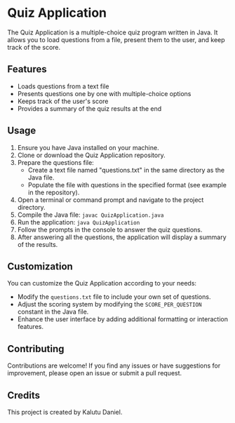# Quiz Application
The Quiz Application is a multiple-choice quiz program written in Java. It allows you to load questions from a file, present them to the user, and keep track of the score.

## Features
- Loads questions from a text file
- Presents questions one by one with multiple-choice options
- Keeps track of the user's score
- Provides a summary of the quiz results at the end

## Usage
1. Ensure you have Java installed on your machine.
2. Clone or download the Quiz Application repository.
3. Prepare the questions file:
   - Create a text file named "questions.txt" in the same directory as the Java file.
   - Populate the file with questions in the specified format (see example in the repository).
4. Open a terminal or command prompt and navigate to the project directory.
5. Compile the Java file:
```javac QuizApplication.java```
6. Run the application:
```java QuizApplication```
7. Follow the prompts in the console to answer the quiz questions.
8. After answering all the questions, the application will display a summary of the results.

## Customization
You can customize the Quiz Application according to your needs:
- Modify the `questions.txt` file to include your own set of questions.
- Adjust the scoring system by modifying the `SCORE_PER_QUESTION` constant in the Java file.
- Enhance the user interface by adding additional formatting or interaction features.

## Contributing
Contributions are welcome! If you find any issues or have suggestions for improvement, please open an issue or submit a pull request.

## Credits
This project is created by Kalutu Daniel.
